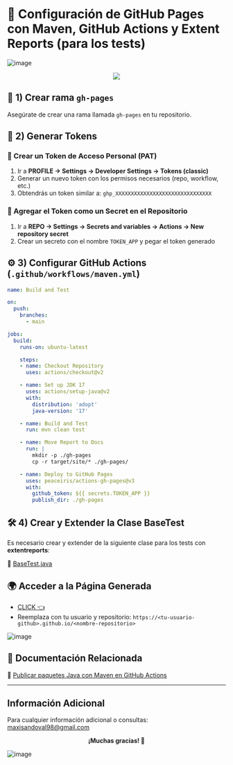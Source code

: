# 🚀 Configuración de GitHub Pages con Maven, GitHub Actions y Extent Reports (para los tests)

![image](https://github.com/user-attachments/assets/8ef2efb6-d466-48d2-b5b8-6aaca9eab9be)

<p align="center"> 
  <img src="https://github.com/user-attachments/assets/6873e721-f7d9-49ea-8c52-e855aa9ea365"/>
</p>

## 📌 1) Crear rama `gh-pages`

Asegúrate de crear una rama llamada `gh-pages` en tu repositorio.


## 🔑 2) Generar Tokens

### 📌 Crear un Token de Acceso Personal (PAT)
1. Ir a **PROFILE -> Settings -> Developer Settings -> Tokens (classic)**
2. Generar un nuevo token con los permisos necesarios (repo, workflow, etc.)
3. Obtendrás un token similar a: `ghp_XXXXXXXXXXXXXXXXXXXXXXXXXXXXXXX`

### 📌 Agregar el Token como un Secret en el Repositorio
1. Ir a **REPO -> Settings -> Secrets and variables -> Actions -> New repository secret**
2. Crear un secreto con el nombre `TOKEN_APP` y pegar el token generado


## ⚙️ 3) Configurar GitHub Actions (`.github/workflows/maven.yml`)

```yaml
name: Build and Test

on:
  push:
    branches:
      - main

jobs:
  build:
    runs-on: ubuntu-latest

    steps:
    - name: Checkout Repository
      uses: actions/checkout@v2

    - name: Set up JDK 17
      uses: actions/setup-java@v2
      with:
        distribution: 'adopt'
        java-version: '17'

    - name: Build and Test
      run: mvn clean test

    - name: Move Report to Docs
      run: |
        mkdir -p ./gh-pages
        cp -r target/site/* ./gh-pages/

    - name: Deploy to GitHub Pages
      uses: peaceiris/actions-gh-pages@v3
      with:
        github_token: ${{ secrets.TOKEN_APP }}
        publish_dir: ./gh-pages
```


## 🛠️ 4) Crear y Extender la Clase BaseTest

Es necesario crear y extender de la siguiente clase para los tests con **extentreports**:

🔗 [BaseTest.java](https://github.com/maxisandoval37/demo-extentreports-spring-boot/blob/main/src/test/java/ar/dev/maxisandoval/demoextentreportsspringboot/BaseTest.java)


## 🌍 Acceder a la Página Generada

- [CLICK 👈](https://maxisandoval37.github.io/demo-extentreports-spring-boot/)
- Reemplaza con tu usuario y repositorio: `https://<tu-usuario-github>.github.io/<nombre-repositorio>`

![image](https://github.com/user-attachments/assets/fbe4e23d-c6f7-4a5f-a515-ed4c410bf9d3)


## 📖 Documentación Relacionada

🔗 [Publicar paquetes Java con Maven en GitHub Actions](https://docs.github.com/en/actions/publishing-packages/publishing-java-packages-with-maven)

---

## Información Adicional
Para cualquier información adicional o consultas: <maxisandoval98@gmail.com>

<p align="center"><b>¡Muchas gracias! 🦔</b></p>

![image](https://github.com/user-attachments/assets/61e74945-a287-4266-86c9-faac81d3bfb5)
